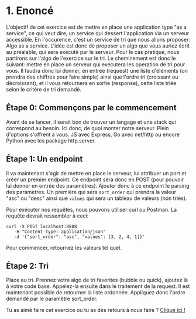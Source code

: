 # 1. Enoncé

L'objectif de cet exercice est de mettre en place une application type "as a service", ce qui veut dire, un service qui dessert l'application via un serveur accessible.
En l'occurence, c'est un service de tri que nous allons proposer: Algo as a service.
L'idée est donc de proposer un algo que vous auriez écrit au préalable, qui sera exécuté par le serveur. Pour le cas pratique, nous partirons sur l'algo de l'exercice sur le tri. Le cheminement est donc le suivant: mettre en place un serveur qui exécutera les operation de tri pour vous. Il faudra donc lui donner, en entrée (request) une liste d'éléments (on prendra des chiffres pour faire simple) ainsi que l'ordre tri (croissant ou décroissant), et il vous retournera en sortie (response), cette liste triée selon le critère de tri demandé.

## Étape 0: Commençons par le commencement

Avant de se lancer, il serait bon de trouver un langage et une stack qui correspond au besoin. Ici donc, de quoi monter notre serveur. Plein d'options s'offrent à vous: JS avec Express, Go avec net/http ou encore Python avec les package http.server.

## Étape 1: Un endpoint

Il va maintenant s'agir de mettre en place le serveur, lui attribuer un port et créer un premier endpoint.
Ce endpoint sera donc en POST (pour pouvoir lui donner en entrée des paramètres).
Ajouter donc à ce endpoint le parsing des paramètres. Un première qui sera `sort_order` qui prendra la valeur "asc" ou "desc" ainsi que `values` qui sera un tableau de valeurs (non triés).

Pour exécuter nos requêtes, nous pouvons utiliser curl ou Postman. La requête devrait ressembler à ceci:

```
curl -X POST localhost:8888
   -H "Content-Type: application/json"
   -d '{"sort_order": "asc", "values": [3, 2, 4, 1]}'

```

Pour commencer, retournez les valeurs tel quel.

## Étape 2: Tri

Place au tri. Prennez votre algo de tri favorites (bubble ou quick), ajoutez là à votre code base. Appelez-la ensuite dans le traitement de la request.
Il est maintenant possible de retourner la liste ordonnée. Appliquez donc l'ordre demandé par le paramètre sort_order.

Tu as aimé faire cet exercice ou tu as des retours à nous faire ? [Clique ici !](https://airtable.com/appXbfdqY0iZhnZgd/shrbWiQDMsH63nsj4)

